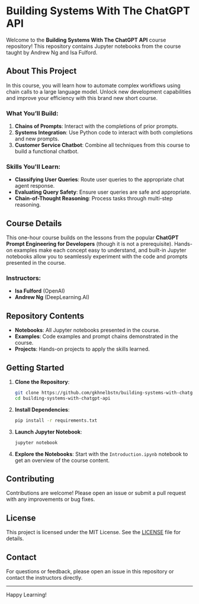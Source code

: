 # Building Systems With The ChatGPT API

Welcome to the **Building Systems With The ChatGPT API** course repository! This repository contains Jupyter notebooks from the course taught by Andrew Ng and Isa Fulford.

## About This Project

In this course, you will learn how to automate complex workflows using chain calls to a large language model. Unlock new development capabilities and improve your efficiency with this brand new short course.

### What You’ll Build:
1. **Chains of Prompts**: Interact with the completions of prior prompts.
2. **Systems Integration**: Use Python code to interact with both completions and new prompts.
3. **Customer Service Chatbot**: Combine all techniques from this course to build a functional chatbot.

### Skills You'll Learn:
- **Classifying User Queries**: Route user queries to the appropriate chat agent response.
- **Evaluating Query Safety**: Ensure user queries are safe and appropriate.
- **Chain-of-Thought Reasoning**: Process tasks through multi-step reasoning.

## Course Details

This one-hour course builds on the lessons from the popular **ChatGPT Prompt Engineering for Developers** (though it is not a prerequisite). Hands-on examples make each concept easy to understand, and built-in Jupyter notebooks allow you to seamlessly experiment with the code and prompts presented in the course.

### Instructors:
- **Isa Fulford** (OpenAI)
- **Andrew Ng** (DeepLearning.AI)

## Repository Contents

- **Notebooks**: All Jupyter notebooks presented in the course.
- **Examples**: Code examples and prompt chains demonstrated in the course.
- **Projects**: Hands-on projects to apply the skills learned.

## Getting Started

1. **Clone the Repository**:
    ```bash
    git clone https://github.com/gkhnelbstn/building-systems-with-chatgpt-api.git
    cd building-systems-with-chatgpt-api
    ```

2. **Install Dependencies**:
    ```bash
    pip install -r requirements.txt
    ```

3. **Launch Jupyter Notebook**:
    ```bash
    jupyter notebook
    ```

4. **Explore the Notebooks**: Start with the `Introduction.ipynb` notebook to get an overview of the course content.

## Contributing

Contributions are welcome! Please open an issue or submit a pull request with any improvements or bug fixes.

## License

This project is licensed under the MIT License. See the [LICENSE](LICENSE) file for details.

## Contact

For questions or feedback, please open an issue in this repository or contact the instructors directly.

---

Happy Learning!

